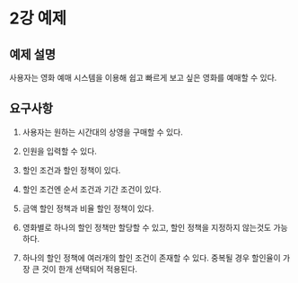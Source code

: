 # 2강 예제

## 예제 설명

사용자는 영화 예매 시스템을 이용해 쉽고 빠르게 보고 싶은 영화를 예매할 수 있다.

## 요구사항

1. 사용자는 원하는 시간대의 상영을 구매할 수 있다.

2. 인원을 입력할 수 있다.

3. 할인 조건과 할인 정책이 있다.

4. 할인 조건엔 순서 조건과 기간 조건이 있다.

5. 금액 할인 정책과 비율 할인 정책이 있다.

6. 영화별로 하나의 할인 정책만 할당할 수 있고, 할인 정책을 지정하지 않는것도 가능하다.

7. 하나의 할인 정책에 여러개의 할인 조건이 존재할 수 있다. 중복될 경우 할인율이 가장 큰 것이 한개 선택되어 적용된다.
